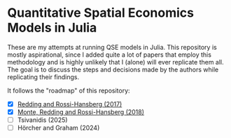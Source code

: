 # Quantitative Spatial Economics Models in Julia

These are my attempts at running QSE models in Julia. This repository is mostly aspirational, since I added quite a lot of papers that employ this methodology and is highly unlikely that I (alone) will ever replicate them all. The goal is to discuss the steps and decisions made by the authors while replicating their findings.

It follows the "roadmap" of this repository:
- [X] [Redding and Rossi-Hansberg (2017)](https://github.com/phchavesmaia/QSE-models/tree/main/models/redding_rossihansberg-2017)
- [X] [Monte, Redding and Rossi-Hansberg (2018)](https://github.com/phchavesmaia/QSE-models/tree/main/models/monte_etal-2018)
- [ ] Tsivanidis (2025)
- [ ] Hörcher and Graham (2024)
